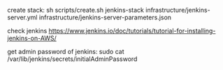 
create stack: sh scripts/create.sh jenkins-stack infrastructure/jenkins-server.yml infrastructure/jenkins-server-parameters.json


check jenkins
https://www.jenkins.io/doc/tutorials/tutorial-for-installing-jenkins-on-AWS/

get admin password of jenkins:
sudo cat /var/lib/jenkins/secrets/initialAdminPassword